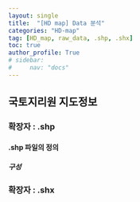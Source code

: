 ```yaml
---
layout: single
title:  "[HD map] Data 분석"
categories: "HD-map"
tag: [HD_map, raw_data, .shp, .shx]
toc: true
author_profile: True
# sidebar:
#     nav: "docs"
---
```



## 국토지리원 지도정보


### 확장자 : .shp
#### .shp 파일의 정의
##### 구성


### 확장자 : .shx



### 






